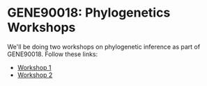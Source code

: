 # GENE90018: Phylogenetics Workshops

We'll be doing two workshops on phylogenetic inference as part of GENE90018. Follow these links:

- [Workshop 1](./workshop1/readme.md)
- [Workshop 2](./workshop2/readme.md)